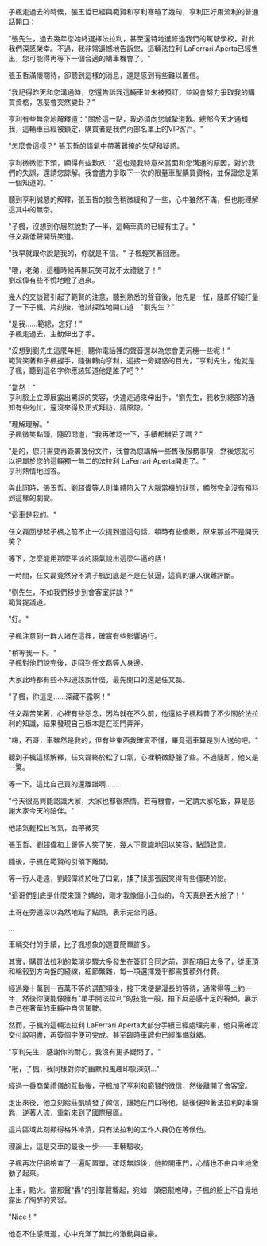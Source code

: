 子楓走過去的時候，張玉哲已經與範賢和亨利寒暄了幾句，亨利正好用流利的普通話開口：

"張先生，過去幾年您始終選擇法拉利，甚至還特地進修過我們的駕駛學校，對此我們深感榮幸。不過，我非常遺憾地告訴您，這輛法拉利 LaFerrari Aperta已經售出，您可能得再等下一個合適的購車機會了。"

張玉哲滿懷期待，卻聽到這樣的消息，還是感到有些難以置信。

"我記得昨天和您溝通時，您還告訴我這輛車並未被預訂，並說會努力爭取我的購買資格，怎麼會突然變卦？"

亨利有些無奈地解釋道："關於這一點，我必須向您誠摯道歉。總部今天才通知我，這輛車已經被鎖定，購買者是我們內部名單上的VIP客戶。"

"怎麼會這樣？" 張玉哲的語氣中帶著難掩的失望和疑惑。

亨利微微低下頭，顯得有些歉疚："這也是我特意來當面和您溝通的原因，對於我們的失誤，還請您諒解。我會盡力爭取下一次的限量車型購買資格，並保證您是第一個知道的。"

聽到亨利誠懇的解釋，張玉哲的臉色稍微緩和了一些，心中雖然不滿，但也能理解這其中的無奈。

"子楓，沒想到你居然說對了一半，這輛車真的已經有主了。"  
任文磊低聲開玩笑道。

"我早就跟你說是我的，你就是不信。" 子楓輕笑著回應。

"喂，老弟，這種時候再開玩笑可就不太禮貌了！"  
劉超偉有些不悅地瞪了過來。

幾人的交談聲引起了範賢的注意，聽到熟悉的聲音後，他先是一怔，隨即仔細打量了一下子楓，片刻後，他試探性地開口道："劉先生？"

"是我……範總，您好！"  
子楓走過去，主動伸出了手。

"沒想到劉先生這麼年輕，聽你電話裡的聲音還以為您會更沉穩一些呢！"  
範賢笑著和子楓握手，隨後轉向亨利，迎接一旁疑惑的目光，"亨利先生，他就是子楓，聽到這名字你應該知道他是誰了吧？"

"當然！"  
亨利臉上立即展露出驚訝的笑容，快速走過來伸出手，"劉先生，我收到總部的通知有些匆忙，還沒來得及正式拜訪，請原諒。"

"理解理解。"  
子楓微笑點頭，隨即問道，"我再確認一下，手續都辦妥了嗎？"

"是的，您只需要再簽署幾份文件，我會為您講解一些售後服務事項，然後您就可以把屬於您的這輛獨一無二的法拉利 LaFerrari Aperta開走了。"  
亨利熱情地回答。

與此同時，張玉哲、劉超偉等人則集體陷入了大腦當機的狀態，顯然完全沒有預料到這樣的劇變。

"這車是我的。"  

任文磊回想起子楓之前不止一次提到過這句話，頓時有些傻眼，原來那並不是開玩笑？  

等下，怎麼能用那麼平淡的語氣說出這麼牛逼的話！  

一時間，任文磊竟然分不清子楓到底是不是在裝逼，這真的讓人很難評斷。  

"劉先生，不如我們移步到會客室詳談？"  
範賢提議道。  

"好。"  

子楓注意到一群人堵在這裡，確實有些影響通行。  

"稍等我一下。"  
子楓對他們說完後，走回到任文磊等人身邊。  

大家此時都有些不知道該說什麼，最先開口的還是任文磊。  

"子楓，你這是……深藏不露啊！"  

任文磊苦笑著，心裡有些怨念，因為就在不久前，他還給子楓科普了不少關於法拉利的知識，結果發現自己根本是在班門弄斧。  

"嗨，石哥，車雖然是我的，但有些東西我確實不懂，畢竟這車算是別人送的吧。"  

聽到子楓這樣解釋，任文磊終於松了口氣，心裡稍微舒服了些。不過隨即，他又是一驚。  

等一下，這比自己買的還離譜啊……  

"今天很高興能認識大家，大家也都很熱情。若有機會，一定請大家吃飯，算是感謝大家今天的陪伴。"

他語氣輕松且客氣，面帶微笑

張玉哲、劉超偉和土哥等人笑了笑，幾人下意識地回以笑容，點頭致意。

隨後，子楓在範賢的引領下離開。  

等一行人走遠，劉超偉終於吐了口氣，揉了揉那張因笑得有些僵硬的臉。  

"這哥們到底是什麼來頭？媽的，剛才我像個小丑似的，今天真是丟大臉了！"  

土哥在旁邊深以為然地點了點頭，表示完全同感。

...

車輛交付的手續，比子楓想象的還要簡單許多。  

其實，購買法拉利的繁瑣步驟大多發生在簽訂合同之前，選配項目太多了，從車頂和輪毂到方向盤的縫線，細節繁雜，每一項選擇幾乎都需要額外付費。  

經過幾十萬到一百萬不等的選配項後，接下來便是漫長的等待，通常得等上約一年，然後你便能像擁有"單手開法拉利"的技能一般，拍下反差感十足的視頻，展示自己在奢華的車輛中自信駕駛。  

然而，子楓的這輛法拉利 LaFerrari Aperta大部分手續已經處理完畢，他只需確認交付說明書，再簽個字便可完成。甚至臨時車牌也已經準備就緒。  

"亨利先生，感謝你的耐心，我沒有更多疑問了。"  

"哦，子楓，我同樣對你的幽默和風趣印象深刻…"  

經過一番商業禮儀的互動後，子楓加了亨利和範賢的微信，然後離開了會客室。  

走出來後，他立刻給莊凱晴發了微信，讓她在門口等他，隨後便拎著法拉利的車鑰匙，逆著人流，重新來到了國際展區。  

這片區域此刻顯得格外冷清，只有法拉利的工作人員仍在等候他。  

理論上，這是交車的最後一步——車輛驗收。  

子楓再次仔細檢查了一遍配置單，確認無誤後，他拉開車門，心情也不由自主地激動了起來。  

上車，點火。當那聲"轟"的引擎聲響起，宛如一頭惡龍咆哮，子楓的臉上不自覺地露出了陶醉的笑容。  

"Nice！"  

他忍不住感慨道，心中充滿了無比的激動與自豪。